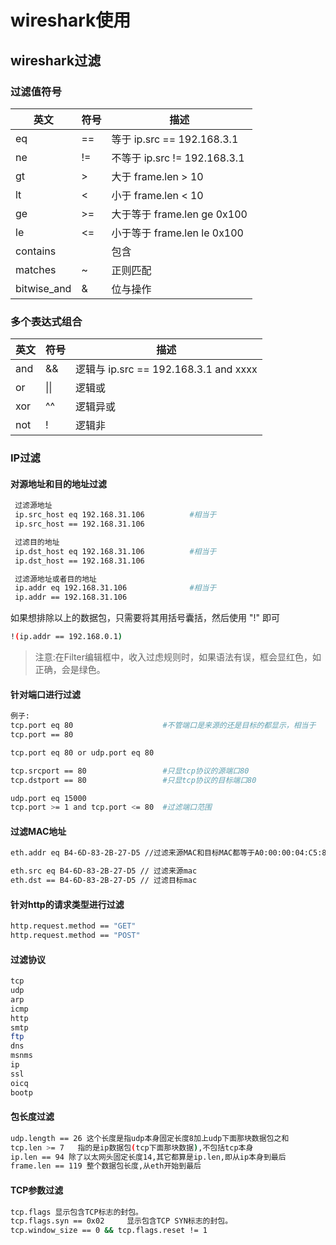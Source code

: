 # wireshark使用

## wireshark过滤

### 过滤值符号

| 英文        | 符号 | 描述                         |
| ----------- | ---- | ---------------------------- |
| eq          | ==   | 等于 ip.src == 192.168.3.1   |
| ne          | !=   | 不等于 ip.src != 192.168.3.1 |
| gt          | >    | 大于 frame.len > 10          |
| lt          | <    | 小于 frame.len < 10          |
| ge          | >=   | 大于等于 frame.len ge 0x100  |
| le          | <=   | 小于等于 frame.len le 0x100  |
| contains    |      | 包含                         |
| matches     | ~    | 正则匹配                     |
| bitwise_and | &    | 位与操作                     |

### 多个表达式组合

| 英文 | 符号 | 描述                                  |
| ---- | ---- | ------------------------------------- |
| and  | &&   | 逻辑与 ip.src == 192.168.3.1 and xxxx |
| or   | \|\| | 逻辑或                                |
| xor  | ^^   | 逻辑异或                              |
| not  | !    | 逻辑非                                |

### IP过滤

#### 对源地址和目的地址过滤

```bash
 过滤源地址
 ip.src_host eq 192.168.31.106          #相当于
 ip.src_host == 192.168.31.106

 过滤目的地址
 ip.dst_host eq 192.168.31.106          #相当于
 ip.dst_host == 192.168.31.106

 过滤源地址或者目的地址
 ip.addr eq 192.168.31.106              #相当于
 ip.addr == 192.168.31.106
```

如果想排除以上的数据包，只需要将其用括号囊括，然后使用 "!" 即可

```bash
!(ip.addr == 192.168.0.1)
```



> 注意:在Filter编辑框中，收入过虑规则时，如果语法有误，框会显红色，如正确，会是绿色。

#### 针对端口进行过滤

```bash
例子:
tcp.port eq 80                    #不管端口是来源的还是目标的都显示，相当于
tcp.port == 80

tcp.port eq 80 or udp.port eq 80

tcp.srcport == 80                 #只显tcp协议的源端口80
tcp.dstport == 80                 #只显tcp协议的目标端口80

udp.port eq 15000
tcp.port >= 1 and tcp.port <= 80  #过滤端口范围
```

#### 过滤MAC地址

```bash
eth.addr eq B4-6D-83-2B-27-D5 //过滤来源MAC和目标MAC都等于A0:00:00:04:C5:84的

eth.src eq B4-6D-83-2B-27-D5 // 过滤来源mac
eth.dst == B4-6D-83-2B-27-D5 // 过滤目标mac
```

#### 针对http的请求类型进行过滤

```bash
http.request.method == "GET"
http.request.method == "POST"
```

#### 过滤协议

```bash
tcp
udp
arp
icmp
http
smtp
ftp
dns
msnms
ip
ssl
oicq
bootp
```

#### 包长度过滤

```bash
udp.length == 26 这个长度是指udp本身固定长度8加上udp下面那块数据包之和
tcp.len >= 7   指的是ip数据包(tcp下面那块数据),不包括tcp本身
ip.len == 94 除了以太网头固定长度14,其它都算是ip.len,即从ip本身到最后
frame.len == 119 整个数据包长度,从eth开始到最后
```

#### TCP参数过滤

```bash
tcp.flags 显示包含TCP标志的封包。
tcp.flags.syn == 0x02     显示包含TCP SYN标志的封包。
tcp.window_size == 0 && tcp.flags.reset != 1
```

